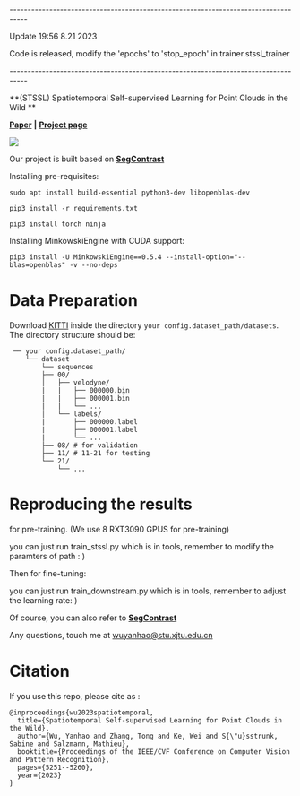 *-----------------------------------------------------------------------------------*


Update 19:56 8.21 2023 


Code is released, modify the 'epochs' to 'stop_epoch' in trainer.stssl_trainer 


*-----------------------------------------------------------------------------------* 


**(STSSL) Spatiotemporal Self-supervised Learning for Point Clouds in the Wild **

**[Paper](https://arxiv.org/pdf/2303.16235.pdf)** **|** **[Project page](https://yanhaowu.github.io/STSSL/)**

![](pics/poster.png)


Our project is built based on **[SegContrast](https://github.com/PRBonn/segcontrast)**

Installing pre-requisites:

`sudo apt install build-essential python3-dev libopenblas-dev`

`pip3 install -r requirements.txt`

`pip3 install torch ninja`

Installing MinkowskiEngine with CUDA support:

`pip3 install -U MinkowskiEngine==0.5.4 --install-option="--blas=openblas" -v --no-deps`


# Data Preparation

Download [KITTI](http://www.semantic-kitti.org/dataset.html#download) inside the directory ```your config.dataset_path/datasets```. The directory structure should be:

```
 ── your config.dataset_path/
    └── dataset
        └── sequences
        ├── 00/           
        │   ├── velodyne/	
        |   |	├── 000000.bin
        |   |	├── 000001.bin
        |   |	└── ...
        │   └── labels/ 
        |       ├── 000000.label
        |       ├── 000001.label
        |       └── ...
        ├── 08/ # for validation
        ├── 11/ # 11-21 for testing
        └── 21/
            └── ...
```


# Reproducing the results

for pre-training. (We use 8 RXT3090 GPUS for pre-training)

you can just run train_stssl.py which is in tools, remember to modify the paramters of path : ) 

Then for fine-tuning:

you can just run train_downstream.py which is in tools, remember to adjust the learning rate: ) 

Of course, you can also refer to **[SegContrast](https://github.com/PRBonn/segcontrast)**

Any questions, touch me at wuyanhao@stu.xjtu.edu.cn


# Citation

If you use this repo, please cite as :

```
@inproceedings{wu2023spatiotemporal,
  title={Spatiotemporal Self-supervised Learning for Point Clouds in the Wild},
  author={Wu, Yanhao and Zhang, Tong and Ke, Wei and S{\"u}sstrunk, Sabine and Salzmann, Mathieu},
  booktitle={Proceedings of the IEEE/CVF Conference on Computer Vision and Pattern Recognition},
  pages={5251--5260},
  year={2023}
}
```
